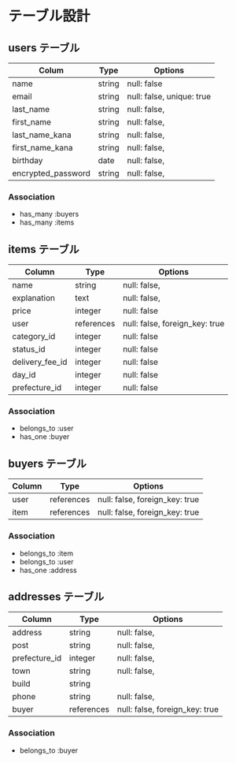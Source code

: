 # テーブル設計

## users テーブル
| Colum             | Type   | Options                   |
| --------          | ------ | ----------                |
| name              | string | null: false               |
| email             | string | null: false, unique: true |
| last_name         | string | null: false,              |
| first_name        | string | null: false,              |
| last_name_kana    | string | null: false,              |
| first_name_kana   | string | null: false,              |
| birthday          | date   | null: false,              |
| encrypted_password| string | null: false,              |

### Association

- has_many :buyers
- has_many :items

## items テーブル

| Column          | Type      | Options                           |
| ------          | ------    | -----------                       |
| name            | string    | null: false,                      |
| explanation     | text      | null: false,                      |
| price           | integer   | null: false                       |
| user            | references| null: false, foreign_key: true    |
| category_id     | integer   | null: false                       |
| status_id       | integer   | null: false                       |
| delivery_fee_id | integer   | null: false                       |
| day_id          | integer   | null: false                       |
| prefecture_id   | integer   | null: false                       |

### Association

- belongs_to :user
- has_one  :buyer

## buyers テーブル

| Column    | Type       | Options                        |
| ------    | ---------- | ------------------------------ |
| user      | references | null: false, foreign_key: true |
| item      | references | null: false, foreign_key: true |

### Association

- belongs_to :item
- belongs_to :user
- has_one    :address

## addresses テーブル

| Column           | Type       | Options                        |
| -------          | ---------- | ------------------------------ |
| address          | string     | null: false,                   |
| post             | string     | null: false,                   |
| prefecture_id    | integer    | null: false,                   |
| town             | string     | null: false,                   |
| build            | string     |                                |
| phone            | string     | null: false,                   |
| buyer            | references | null: false, foreign_key: true |

### Association

- belongs_to :buyer

